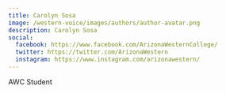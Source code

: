 ```yaml
---
title: Carolyn Sosa
image: /western-voice/images/authors/author-avatar.png
description: Carolyn Sosa
social:
  facebook: https://www.facebook.com/ArizonaWesternCollege/
  twitter: https://twitter.com/ArizonaWestern
  instagram: https://www.instagram.com/arizonawestern/
---
```


AWC Student